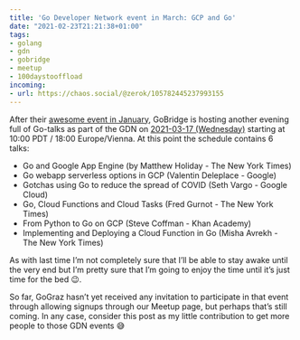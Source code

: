 ```yaml
---
title: 'Go Developer Network event in March: GCP and Go'
date: "2021-02-23T21:21:38+01:00"
tags:
- golang
- gdn
- gobridge
- meetup
- 100daystooffload
incoming:
- url: https://chaos.social/@zerok/105782445237993155
---
```


After their [awesome event in January](https://zerokspot.com/weblog/2021/01/28/my-first-gdn-event/), GoBridge is hosting another evening full of Go-talks as part of the GDN on [2021-03-17 (Wednesday)](https://www.meetup.com/gobridge/events/276379278/) starting at 10:00 PDT / 18:00 Europe/Vienna. At this point the schedule contains 6 talks:

- Go and Google App Engine (by Matthew Holiday - The New York Times)
- Go webapp serverless options in GCP (Valentin Deleplace - Google)
- Gotchas using Go to reduce the spread of COVID (Seth Vargo -  Google Cloud)
- Go, Cloud Functions and Cloud Tasks (Fred Gurnot - The New York Times)
- From Python to Go on GCP (Steve Coffman - Khan Academy)
- Implementing and Deploying a Cloud Function in Go (Misha Avrekh - The New York Times)

As with last time I’m not completely sure that I’ll be able to stay awake until the very end but I’m pretty sure that I’m going to enjoy the time until it’s just time for the bed 😉. 

So far, GoGraz hasn’t yet received any invitation to participate in that event through allowing signups through our Meetup page, but perhaps that’s still coming. In any case, consider this post as my little contribution to get more people to those GDN events 😅
